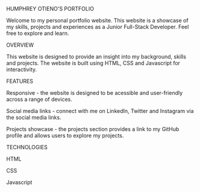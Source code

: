 HUMPHREY OTIENO'S PORTFOLIO

Welcome to my personal portfolio website. This website is a showcase of my skills, projects and experiences as a Junior Full-Stack Developer. Feel free to explore and learn.

OVERVIEW

This website is designed to provide an insight into my background, skills and projects. The website is built using HTML, CSS and Javascript for interactivity.

FEATURES

Responsive - the website is designed to be acessible and user-friendly across a range of devices.

Social media links - connect with me on LinkedIn, Twitter and Instagram via the social media links.

Projects showcase - the projects section provides a link to my GitHub profile and allows users to explore my projects.

TECHNOLOGIES

HTML

CSS

Javascript